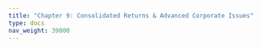 ```yaml
---
title: "Chapter 9: Consolidated Returns & Advanced Corporate Issues"
type: docs
nav_weight: 39000
---
```

